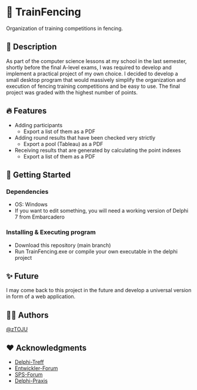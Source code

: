 # 🤺 TrainFencing

Organization of training competitions in fencing.

## 👋 Description

As part of the computer science lessons at my school in the last semester, shortly before the final A-level exams, I was required to develop and implement a practical project of my own choice. I decided to develop a small desktop program that would massively simplify the organization and execution of fencing training competitions and be easy to use. The final project was graded with the highest number of points.

## 🔥 Features
* Adding participants
  * Export a list of them as a PDF
* Adding round results that have been checked very strictly
  * Export a pool (Tableau) as a PDF
* Receiving results that are generated by calculating the point indexes
  * Export a list of them as a PDF

## 🔧 Getting Started

### Dependencies

* OS: Windows
* If you want to edit something, you will need a working version of Delphi 7 from Embarcadero

### Installing & Executing program

* Download this repository (main branch)
* Run TrainFencing.exe or compile your own executable in the delphi project

## ✨ Future

I may come back to this project in the future and develop a universal version in form of a web application.

## 👨‍💻 Authors

[@zTOJU](https://github.com/zTOJU)

## ❤️ Acknowledgments

* [Delphi-Treff](https://www.delphi-treff.de/)
* [Entwickler-Forum](https://entwickler-forum.de/)
* [SPS-Forum](https://www.sps-forum.de/)
* [Delphi-Praxis](https://www.delphipraxis.net/dp_portal.php)
